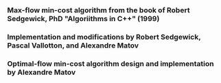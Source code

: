 ### Max-flow min-cost algorithm from the book of Robert Sedgewick, PhD "Algoriithms in C++" (1999)
### Implementation and modifications by Robert Sedgewick, Pascal Vallotton, and Alexandre Matov
### Optimal-flow min-cost algorithm design and implementation by Alexandre Matov
